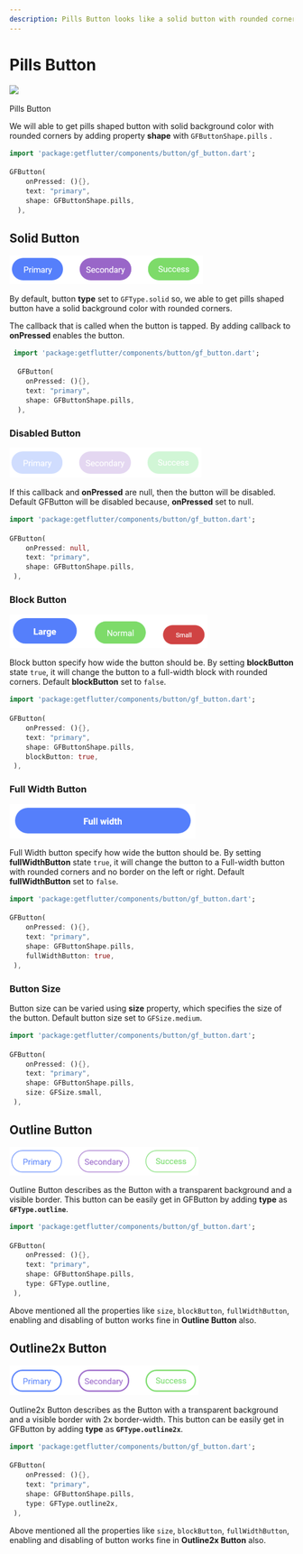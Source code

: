 ```yaml
---
description: Pills Button looks like a solid button with rounded corners.
---
```


# Pills Button

![](https://ik.imagekit.io/ionicfirebaseapp/docs/buttons/tr:dpr-auto,tr:w-auto/Pills_button-solid_2x_ckYKR31F62.png)

Pills Button

We will able to get pills shaped button with solid background color with rounded corners by adding property **shape** with  `GFButtonShape.pills` .

```dart
import 'package:getflutter/components/button/gf_button.dart';

GFButton(
    onPressed: (){},
    text: "primary",
    shape: GFButtonShape.pills,
  ),
```

## Solid Button

![](../.gitbook/assets/pills-solid-button.png)

By default, button **type** set to `GFType.solid` so, we able to get pills shaped button have a solid background color with  rounded corners.

The callback that is called when the button is tapped. By adding callback to **onPressed** enables the button.

```dart
 import 'package:getflutter/components/button/gf_button.dart';
  
  GFButton(
    onPressed: (){},
    text: "primary",
    shape: GFButtonShape.pills,
  ),
```

### Disabled Button

![](../.gitbook/assets/pills-disabled-button.png)

If this callback and **onPressed** are null, then the button will be disabled. Default GFButton will be disabled because, **onPressed** set to null. 

```dart
import 'package:getflutter/components/button/gf_button.dart';

GFButton(
    onPressed: null,
    text: "primary",
    shape: GFButtonShape.pills,
 ),
```

### Block Button

![](../.gitbook/assets/pills-block-button.png)

Block button specify how wide the button should be. By setting **blockButton** state `true`, it will change the button to a full-width block with rounded corners. Default **blockButton** set to `false`.

```dart
import 'package:getflutter/components/button/gf_button.dart';

GFButton(
    onPressed: (){},
    text: "primary",
    shape: GFButtonShape.pills,
    blockButton: true,
 ),
```

### Full Width Button

![](../.gitbook/assets/pills-full-width-button.png)

Full Width button specify how wide the button should be. By setting **fullWidthButton** state `true`, it will change the button to a Full-width button with rounded corners and no border on the left or right. Default **fullWidthButton** set to `false`.

```dart
import 'package:getflutter/components/button/gf_button.dart';

GFButton(
    onPressed: (){},
    text: "primary",
    shape: GFButtonShape.pills,
    fullWidthButton: true,
 ),
```

### Button Size

Button size can be varied using **size** property, which specifies the size of the button. Default button size set to `GFSize.medium`.

```dart
import 'package:getflutter/components/button/gf_button.dart';

GFButton(
    onPressed: (){},
    text: "primary",
    shape: GFButtonShape.pills,
    size: GFSize.small,
 ),
```

## Outline Button

![](../.gitbook/assets/pills-outline-button.png)

Outline Button describes as the Button with a transparent background and a visible border. This button can be easily get in GFButton by adding **type** as **`GFType.outline`**. 

```dart
import 'package:getflutter/components/button/gf_button.dart';

GFButton(
    onPressed: (){},
    text: "primary",
    shape: GFButtonShape.pills,
    type: GFType.outline,
 ),
```

Above mentioned all the properties like `size`, `blockButton`, `fullWidthButton`, enabling and disabling of button works fine in **Outline Button** also.

## Outline2x Button

![](../.gitbook/assets/pills-outline-2c-button.png)

Outline2x Button describes as the Button with a transparent background and a visible border with 2x border-width. This button can be easily get in GFButton by adding **type** as **`GFType.outline2x`**. 

```dart
import 'package:getflutter/components/button/gf_button.dart';

GFButton(
    onPressed: (){},
    text: "primary",
    shape: GFButtonShape.pills,
    type: GFType.outline2x,
 ),
```

Above mentioned all the properties like `size`, `blockButton`, `fullWidthButton`, enabling and disabling of button works fine in **Outline2x Button** also.

